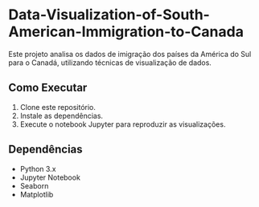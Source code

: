 # Data-Visualization-of-South-American-Immigration-to-Canada
Este projeto analisa os dados de imigração dos países da América do Sul para o Canadá, utilizando técnicas de visualização de dados.

## Como Executar

1. Clone este repositório.
2. Instale as dependências.
3. Execute o notebook Jupyter para reproduzir as visualizações.

## Dependências

- Python 3.x
- Jupyter Notebook
- Seaborn
- Matplotlib
